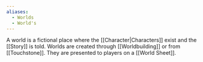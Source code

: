 ```yaml
---
aliases:
  - Worlds
  - World's
---
```

A world is a fictional place where the [[Character|Characters]] exist and the [[Story]] is told. Worlds are created through [[Worldbuilding]] or from [[Touchstone]]. They are presented to players on a [[World Sheet]].